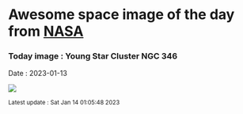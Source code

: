
# Awesome space image of the day from [NASA](https://api.nasa.gov/)

### Today image : Young Star Cluster NGC 346
Date : 2023-01-13

![](https://apod.nasa.gov/apod/image/2301/jwst-ngc346-800.png)

<small>Latest update : Sat Jan 14 01:05:48 2023</small>
        